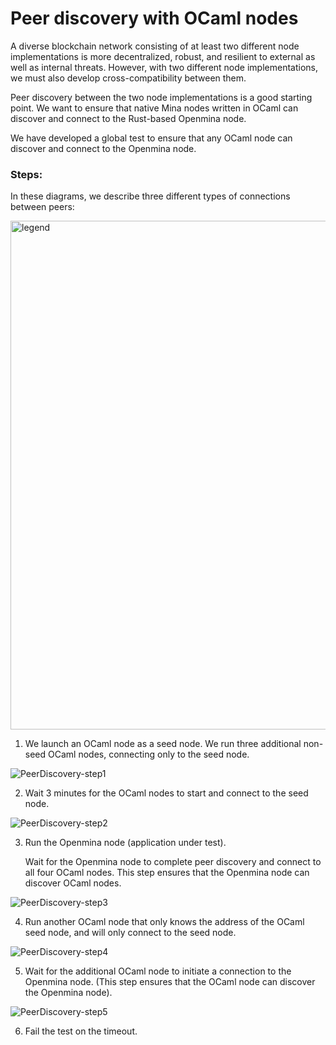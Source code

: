 
# Peer discovery with OCaml nodes

A diverse blockchain network consisting of at least two different node implementations is more decentralized, robust, and resilient to external as well as internal threats. However, with two different node implementations, we must also develop cross-compatibility between them. 

Peer discovery between the two node implementations is a good starting point. We want to ensure that native Mina nodes written in OCaml can discover and connect to the Rust-based Openmina node. 

We have developed a global test to ensure that any OCaml node can discover and connect to the Openmina node.


### Steps:

In these diagrams, we describe three different types of connections between peers:

<img width="814" alt="legend" src="https://github.com/openmina/openmina/assets/60480123/c2bb452d-2104-4acf-bf69-ee3025c6d6da">


1. We launch an OCaml node as a seed node. We run three additional non-seed OCaml nodes, connecting only to the seed node.


![PeerDiscovery-step1](https://github.com/openmina/openmina/assets/60480123/48944999-602c-473f-856e-dcdeac584746)


2. Wait 3 minutes for the OCaml nodes to start and connect to the seed node.

![PeerDiscovery-step2](https://github.com/openmina/openmina/assets/60480123/25a75d51-6e27-4623-84ef-74084810d96e)

3. Run the Openmina node (application under test). 

    Wait for the Openmina node to complete peer discovery and connect to all four OCaml nodes. This step ensures that the Openmina node can discover OCaml nodes.

![PeerDiscovery-step3](https://github.com/openmina/openmina/assets/60480123/806fc07c-e4d8-4495-b4ff-d68738406353)


4. Run another OCaml node that only knows the address of the OCaml seed node, and will only connect to the seed node. 

![PeerDiscovery-step4](https://github.com/openmina/openmina/assets/60480123/0e1b12ac-3de6-4d68-84bb-99eeca9a107a)


5. Wait for the additional OCaml node to initiate a connection to the Openmina node. (This step ensures that the OCaml node can discover the Openmina node).

![PeerDiscovery-step5](https://github.com/openmina/openmina/assets/60480123/8dcd2cd5-8926-4502-b9c6-972f1dee9aae)


6. Fail the test on the timeout.
